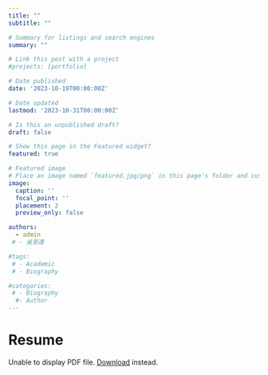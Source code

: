 ```yaml
---
title: ""
subtitle: ""

# Summary for listings and search engines
summary: ""

# Link this post with a project
#projects: [portfolio]

# Date published
date: '2023-10-19T00:00:00Z'

# Date updated
lastmod: '2023-10-31T00:00:00Z'

# Is this an unpublished draft?
draft: false

# Show this page in the Featured widget?
featured: true

# Featured image
# Place an image named `featured.jpg/png` in this page's folder and customize its options here.
image:
  caption: ''
  focal_point: ''
  placement: 2
  preview_only: false

authors:
  - admin
 # - 吳恩達

#tags:
 # - Academic
 # - Biography

#categories:
 # - Biography
  #- Author
---
```


<!DOCTYPE html>
<html>
  <head>
    <title>Resume</title>
  </head>
  <body>
    <h1>Resume</h1>
    <object data="resume.pdf" type="application/pdf" width="100%" height="900px">
      <p>Unable to display PDF file. <a href="/uploads/resume2.pdf">Download</a> instead.</p>
    </object>
  </body>
</html>
